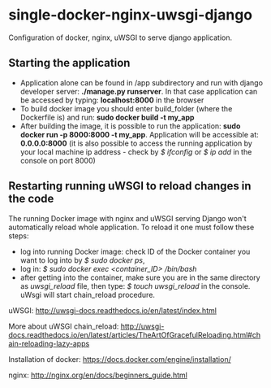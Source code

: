 # single-docker-nginx-uwsgi-django
Configuration of docker, nginx, uWSGI to serve django application.
## Starting the application ##
- Application alone can be found in /app subdirectory and run with django developer server: **./manage.py runserver**. In that case
application can be accessed by typing: **localhost:8000** in the browser
- To build docker image you should enter build_folder (where the Dockerfile is) and run: **sudo docker build -t my_app**
- After building the image, it is possible to run the application: **sudo docker run -p 8000:8000 -t my_app**. Application will
be accessible at: **0.0.0.0:8000** (it is also possible to access the running application by your local machine ip 
address - check by *$ ifconfig* or *$ ip add* in the console on port 8000)

## Restarting running uWSGI to reload changes in the code ##
The running Docker image with nginx and uWSGI serving Django won't automatically reload whole application. To reload it one must 
follow these steps:
- log into running Docker image: check ID of the Docker container you want to log into by *$ sudo docker ps*, 
- log in: *$ sudo docker exec <container_ID> /bin/bash*
- after getting into the container, make sure you are in the same directory as *uwsgi_reload* file, 
then type: *$ touch uwsgi_reload* in the console. uWsgi will start chain_reload procedure.

uWSGI: http://uwsgi-docs.readthedocs.io/en/latest/index.html

More about uWSGI chain_reload: http://uwsgi-docs.readthedocs.io/en/latest/articles/TheArtOfGracefulReloading.html#chain-reloading-lazy-apps

Installation of docker: https://docs.docker.com/engine/installation/

nginx: http://nginx.org/en/docs/beginners_guide.html
